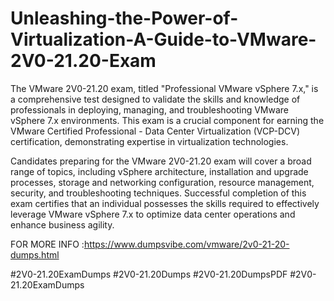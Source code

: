# Unleashing-the-Power-of-Virtualization-A-Guide-to-VMware-2V0-21.20-Exam

The VMware 2V0-21.20 exam, titled "Professional VMware vSphere 7.x," is a comprehensive test designed to validate the skills and knowledge of professionals in deploying, managing, and troubleshooting VMware vSphere 7.x environments. This exam is a crucial component for earning the VMware Certified Professional - Data Center Virtualization (VCP-DCV) certification, demonstrating expertise in virtualization technologies.

Candidates preparing for the VMware 2V0-21.20 exam will cover a broad range of topics, including vSphere architecture, installation and upgrade processes, storage and networking configuration, resource management, security, and troubleshooting techniques. Successful completion of this exam certifies that an individual possesses the skills required to effectively leverage VMware vSphere 7.x to optimize data center operations and enhance business agility.

 FOR MORE INFO :https://www.dumpsvibe.com/vmware/2v0-21-20-dumps.html

#2V0-21.20ExamDumps
#2V0-21.20Dumps
#2V0-21.20DumpsPDF
#2V0-21.20ExamDumps
